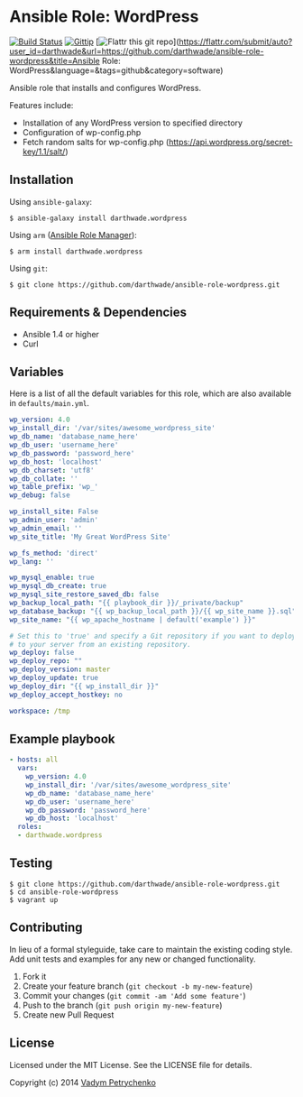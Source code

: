 # Ansible Role: WordPress
[![Build Status](https://travis-ci.org/darthwade/ansible-role-wordpress.png)](https://travis-ci.org/darthwade/ansible-role-wordpress)
[![Gittip](http://img.shields.io/gittip/darthwade.svg)](https://www.gittip.com/darthwade/)
[![Flattr this git repo](http://api.flattr.com/button/flattr-badge-large.png)](https://flattr.com/submit/auto?user_id=darthwade&url=https://github.com/darthwade/ansible-role-wordpress&title=Ansible Role: WordPress&language=&tags=github&category=software)

Ansible role that installs and configures WordPress.

Features include:
- Installation of any WordPress version to specified directory
- Configuration of wp-config.php
- Fetch random salts for wp-config.php (https://api.wordpress.org/secret-key/1.1/salt/)

## Installation

Using `ansible-galaxy`:
```shell
$ ansible-galaxy install darthwade.wordpress
```

Using `arm` ([Ansible Role Manager](https://github.com/mirskytech/ansible-role-manager/)):
```shell
$ arm install darthwade.wordpress
```

Using `git`:
```shell
$ git clone https://github.com/darthwade/ansible-role-wordpress.git
```

## Requirements & Dependencies
- Ansible 1.4 or higher
- Curl

## Variables
Here is a list of all the default variables for this role, which are also available in `defaults/main.yml`.

```yaml
wp_version: 4.0
wp_install_dir: '/var/sites/awesome_wordpress_site'
wp_db_name: 'database_name_here'
wp_db_user: 'username_here'
wp_db_password: 'password_here'
wp_db_host: 'localhost'
wp_db_charset: 'utf8'
wp_db_collate: ''
wp_table_prefix: 'wp_'
wp_debug: false

wp_install_site: False
wp_admin_user: 'admin'
wp_admin_email: ''
wp_site_title: 'My Great WordPress Site'

wp_fs_method: 'direct'
wp_lang: ''

wp_mysql_enable: true
wp_mysql_db_create: true
wp_mysql_site_restore_saved_db: false
wp_backup_local_path: "{{ playbook_dir }}/_private/backup"
wp_database_backup: "{{ wp_backup_local_path }}/{{ wp_site_name }}.sql"
wp_site_name: "{{ wp_apache_hostname | default('example') }}"

# Set this to 'true' and specify a Git repository if you want to deploy Drupal
# to your server from an existing repository.
wp_deploy: false
wp_deploy_repo: ""
wp_deploy_version: master
wp_deploy_update: true
wp_deploy_dir: "{{ wp_install_dir }}"
wp_deploy_accept_hostkey: no

workspace: /tmp
```

## Example playbook
```yaml
- hosts: all
  vars:
    wp_version: 4.0
    wp_install_dir: '/var/sites/awesome_wordpress_site'
    wp_db_name: 'database_name_here'
    wp_db_user: 'username_here'
    wp_db_password: 'password_here'
    wp_db_host: 'localhost'
  roles:
  - darthwade.wordpress
```

## Testing
```shell
$ git clone https://github.com/darthwade/ansible-role-wordpress.git
$ cd ansible-role-wordpress
$ vagrant up
```

## Contributing
In lieu of a formal styleguide, take care to maintain the existing coding style. Add unit tests and examples for any new or changed functionality.

1. Fork it
2. Create your feature branch (`git checkout -b my-new-feature`)
3. Commit your changes (`git commit -am 'Add some feature'`)
4. Push to the branch (`git push origin my-new-feature`)
5. Create new Pull Request

## License

Licensed under the MIT License. See the LICENSE file for details.

Copyright (c) 2014 [Vadym Petrychenko](http://petrychenko.com/)
